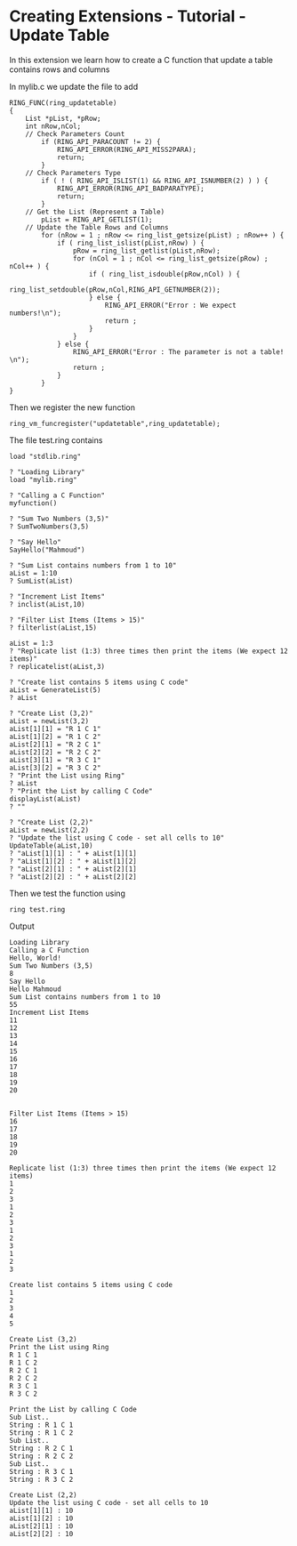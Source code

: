 Creating Extensions - Tutorial - Update Table
=============================================

In this extension we learn how to create a C function that update a table contains rows and columns

In mylib.c we update the file to add 

	RING_FUNC(ring_updatetable)
	{
		List *pList, *pRow;
		int nRow,nCol;
		// Check Parameters Count
			if (RING_API_PARACOUNT != 2) {
				RING_API_ERROR(RING_API_MISS2PARA);
				return;
			}
		// Check Parameters Type
			if ( ! ( RING_API_ISLIST(1) && RING_API_ISNUMBER(2) ) ) {
				RING_API_ERROR(RING_API_BADPARATYPE);
				return;
			}
		// Get the List (Represent a Table)
			pList = RING_API_GETLIST(1);
		// Update the Table Rows and Columns
			for (nRow = 1 ; nRow <= ring_list_getsize(pList) ; nRow++ ) {
				if ( ring_list_islist(pList,nRow) ) {
					pRow = ring_list_getlist(pList,nRow);
					for (nCol = 1 ; nCol <= ring_list_getsize(pRow) ; nCol++ ) {
						if ( ring_list_isdouble(pRow,nCol) ) {
							ring_list_setdouble(pRow,nCol,RING_API_GETNUMBER(2));
						} else {
							RING_API_ERROR("Error : We expect numbers!\n");
							return ;
						}
					}
				} else {
					RING_API_ERROR("Error : The parameter is not a table! \n");
					return ;
				}
			}
	}


Then we register the new function

	ring_vm_funcregister("updatetable",ring_updatetable);

The file test.ring contains

	load "stdlib.ring"

	? "Loading Library"
	load "mylib.ring"

	? "Calling a C Function"
	myfunction()

	? "Sum Two Numbers (3,5)"
	? SumTwoNumbers(3,5)

	? "Say Hello"
	SayHello("Mahmoud")

	? "Sum List contains numbers from 1 to 10"
	aList = 1:10
	? SumList(aList)

	? "Increment List Items"
	? inclist(aList,10)

	? "Filter List Items (Items > 15)"
	? filterlist(aList,15)

	aList = 1:3
	? "Replicate list (1:3) three times then print the items (We expect 12 items)"
	? replicatelist(aList,3)

	? "Create list contains 5 items using C code"
	aList = GenerateList(5)
	? aList

	? "Create List (3,2)"
	aList = newList(3,2)
	aList[1][1] = "R 1 C 1"
	aList[1][2] = "R 1 C 2"
	aList[2][1] = "R 2 C 1"
	aList[2][2] = "R 2 C 2"
	aList[3][1] = "R 3 C 1"
	aList[3][2] = "R 3 C 2"
	? "Print the List using Ring"
	? aList
	? "Print the List by calling C Code"
	displayList(aList)
	? ""

	? "Create List (2,2)"
	aList = newList(2,2)
	? "Update the list using C code - set all cells to 10"
	UpdateTable(aList,10)
	? "aList[1][1] : " + aList[1][1]
	? "aList[1][2] : " + aList[1][2]
	? "aList[2][1] : " + aList[2][1]
	? "aList[2][2] : " + aList[2][2]

Then we test the function using

	ring test.ring

Output

	Loading Library
	Calling a C Function
	Hello, World!
	Sum Two Numbers (3,5)
	8
	Say Hello
	Hello Mahmoud
	Sum List contains numbers from 1 to 10
	55
	Increment List Items
	11
	12
	13
	14
	15
	16
	17
	18
	19
	20


	Filter List Items (Items > 15)
	16
	17
	18
	19
	20

	Replicate list (1:3) three times then print the items (We expect 12 items)
	1
	2
	3
	1
	2
	3
	1
	2
	3
	1
	2
	3

	Create list contains 5 items using C code
	1
	2
	3
	4
	5

	Create List (3,2)
	Print the List using Ring
	R 1 C 1
	R 1 C 2
	R 2 C 1
	R 2 C 2
	R 3 C 1
	R 3 C 2

	Print the List by calling C Code
	Sub List..
	String : R 1 C 1
	String : R 1 C 2
	Sub List..
	String : R 2 C 1
	String : R 2 C 2
	Sub List..
	String : R 3 C 1
	String : R 3 C 2

	Create List (2,2)
	Update the list using C code - set all cells to 10
	aList[1][1] : 10
	aList[1][2] : 10
	aList[2][1] : 10
	aList[2][2] : 10